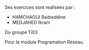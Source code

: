Ses exercices sont realisées par :

- HAMCHAOUI Badreddine
- MEDJAHED Ikram

Du groupe Ti03

Pour le module Programation Réseau.